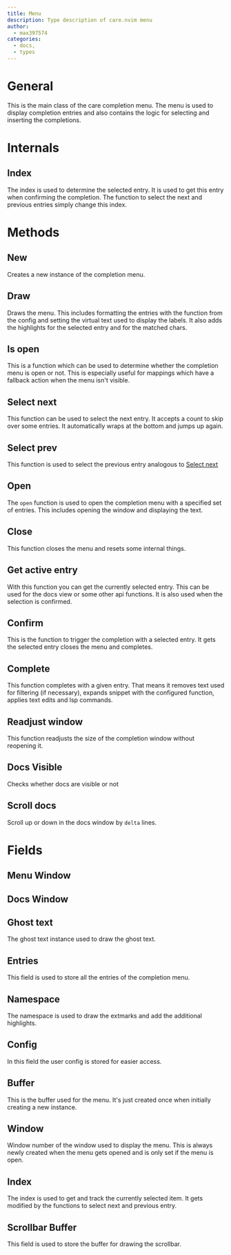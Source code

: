 ```yaml
---
title: Menu
description: Type description of care.nvim menu
author:
  - max397574
categories:
  - docs,
  - types
---
```


# General

This is the main class of the care completion menu. The menu is used to display completion
entries and also contains the logic for selecting and inserting the completions.

# Internals

## Index

The index is used to determine the selected entry. It is used to get this entry when confirming
the completion.
The function to select the next and previous entries simply change this index.

# Methods

## New

Creates a new instance of the completion menu.

## Draw

Draws the menu. This includes formatting the entries with the function from the config and
setting the virtual text used to display the labels. It also adds the highlights for the selected
entry and for the matched chars.

## Is open

This is a function which can be used to determine whether the completion menu is open or not.
This is especially useful for mappings which have a fallback action when the menu isn't visible.

## Select next

This function can be used to select the next entry. It accepts a count to skip over some entries.
It automatically wraps at the bottom and jumps up again.

## Select prev

This function is used to select the previous entry analogous to [Select next](#select-next)

## Open

The `open` function is used to open the completion menu with a specified set of entries. This
includes opening the window and displaying the text.

## Close

This function closes the menu and resets some internal things.

## Get active entry

With this function you can get the currently selected entry. This can be used for the docs view
or some other api functions. It is also used when the selection is confirmed.

## Confirm

This is the function to trigger the completion with a selected entry. It gets the selected entry
closes the menu and completes.

## Complete

This function completes with a given entry. That means it removes text used for filtering
(if necessary), expands snippet with the configured function, applies text edits and lsp
commands.

## Readjust window

This function readjusts the size of the completion window without reopening it.

## Docs Visible

Checks whether docs are visible or not

## Scroll docs

Scroll up or down in the docs window by `delta` lines.

# Fields

## Menu Window

## Docs Window

## Ghost text

The ghost text instance used to draw the ghost text.

## Entries

This field is used to store all the entries of the completion menu.

## Namespace

The namespace is used to draw the extmarks and add the additional highlights.

## Config

In this field the user config is stored for easier access.

## Buffer

This is the buffer used for the menu. It's just created once when initially creating a new
instance.

## Window

Window number of the window used to display the menu. This is always newly created when the menu
gets opened and is only set if the menu is open.

## Index

The index is used to get and track the currently selected item. It gets modified by the functions
to select next and previous entry.

## Scrollbar Buffer

This field is used to store the buffer for drawing the scrollbar.
